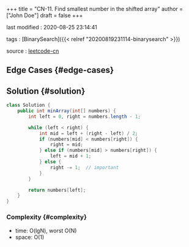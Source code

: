 +++
title = "CN-11. Find smallest number in the shifted array"
author = ["John Doe"]
draft = false
+++

last modified
: 2020-08-25 23:14:41


tags
: [BinarySearch]({{< relref "20200819231114-binarysearch" >}})

source
: [leetcode-cn](https://leetcode-cn.com/problems/xuan-zhuan-shu-zu-de-zui-xiao-shu-zi-lcof/)


## Edge Cases {#edge-cases}


## Solution {#solution}

```java
class Solution {
    public int minArray(int[] numbers) {
        int left = 0, right = numbers.length - 1;

        while (left < right) {
            int mid = left + (right - left) / 2;
            if (numbers[mid] < numbers[right]) {
                right = mid;
            } else if (numbers[mid] > numbers[right]) {
                left = mid + 1;
            } else {
                right -= 1;  // important
            }
        }

        return numbers[left];
    }
}
```


### Complexity {#complexity}

-   time: O(lgN), worst O(N)
-   space: O(1)
